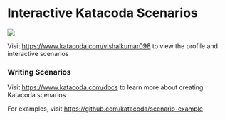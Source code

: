# Interactive Katacoda Scenarios

[![](http://shields.katacoda.com/katacoda/vishalkumar098/count.svg)](https://www.katacoda.com/vishalkumar098 "Get your profile on Katacoda.com")

Visit https://www.katacoda.com/vishalkumar098 to view the profile and interactive scenarios

### Writing Scenarios
Visit https://www.katacoda.com/docs to learn more about creating Katacoda scenarios

For examples, visit https://github.com/katacoda/scenario-example
